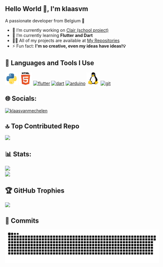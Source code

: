 ## Hello World 👋, I'm klaasvm
A passionate developer from Belgium 🍟

- 🔭 I’m currently working on [Clair (school project)]()
- 🌱 I’m currently learning **Flutter and Dart**
- 👨‍💻 All of my projects are available at [My Repositories](https://github.com/klaasvm?tab=repositories)
- ⚡ Fun fact: **I'm so creative, even my ideas have ideas!💡**

## 🚀 Languages and Tools I Use
<p><a target="_blank" href="https://raw.githubusercontent.com/devicons/devicon/master/icons/python/python-original.svg" style="display: inline-block;"><img src="https://raw.githubusercontent.com/devicons/devicon/master/icons/python/python-original.svg" alt="python" width="42" height="42" /></a>
<a target="_blank" href="https://raw.githubusercontent.com/devicons/devicon/master/icons/html5/html5-original-wordmark.svg" style="display: inline-block;"><img src="https://raw.githubusercontent.com/devicons/devicon/master/icons/html5/html5-original-wordmark.svg" alt="html5" width="42" height="42" /></a>
<a target="_blank" href="https://www.vectorlogo.zone/logos/flutterio/flutterio-icon.svg" style="display: inline-block;"><img src="https://www.vectorlogo.zone/logos/flutterio/flutterio-icon.svg" alt="flutter" width="42" height="42" /></a>
<a target="_blank" href="https://www.vectorlogo.zone/logos/dartlang/dartlang-icon.svg" style="display: inline-block;"><img src="https://www.vectorlogo.zone/logos/dartlang/dartlang-icon.svg" alt="dart" width="42" height="42" /></a>
<a target="_blank" href="https://cdn.worldvectorlogo.com/logos/arduino-1.svg" style="display: inline-block;"><img src="https://cdn.worldvectorlogo.com/logos/arduino-1.svg" alt="arduino" width="42" height="42" /></a>
<a target="_blank" href="https://raw.githubusercontent.com/devicons/devicon/master/icons/linux/linux-original.svg" style="display: inline-block;"><img src="https://raw.githubusercontent.com/devicons/devicon/master/icons/linux/linux-original.svg" alt="linux" width="42" height="42" /></a>
<a target="_blank" href="https://www.vectorlogo.zone/logos/git-scm/git-scm-icon.svg" style="display: inline-block;"><img src="https://www.vectorlogo.zone/logos/git-scm/git-scm-icon.svg" alt="git" width="42" height="42" /></a></p>

## 🌐 Socials:
<a href="https://discord.gg/klaasvanmechelen" target="blank"><img align="center" src="https://raw.githubusercontent.com/rahuldkjain/github-profile-readme-generator/master/src/images/icons/Social/discord.svg" alt="klaasvanmechelen" height="30" width="40" /></a>

## 🔝 Top Contributed Repo
![](https://github-contributor-stats.vercel.app/api?username=klaasvm&limit=5&theme=dark&combine_all_yearly_contributions=true)

## 📊 Stats:
![](https://github-readme-streak-stats.herokuapp.com/?user=klaasvm&theme=dark&hide_border=false)<br/>
![](https://github-readme-stats.vercel.app/api?username=klaasvm&theme=dark&hide_border=false&include_all_commits=true&count_private=false)<br/>


## 🏆 GitHub Trophies
![](https://github-profile-trophy.vercel.app/?username=klaasvm&theme=radical&no-frame=false&no-bg=false&margin-w=4)

## 🐍 Commits
<picture>
  <source media="(prefers-color-scheme: dark)" srcset="https://raw.githubusercontent.com/klaasvm/klaasvm/output/github-snake-dark.svg" />
  <source media="(prefers-color-scheme: light)" srcset="https://raw.githubusercontent.com/klaasvm/klaasvm/output/github-snake.svg" />
  <img alt="github-snake" src="https://raw.githubusercontent.com/klaasvm/klaasvm/output/github-snake.svg" />
</picture>
